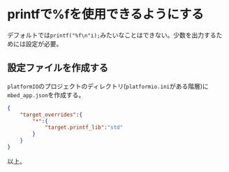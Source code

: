 # printfで%fを使用できるようにする

デフォルトでは`printf("%f\n"i);`みたいなことはできない。少数を出力するためには設定が必要。  

## 設定ファイルを作成する

`platformIO`のプロジェクトのディレクトリ(`platformio.ini`がある階層)に`mbed_app.json`を作成する。  

```json : mbed_app.json
{
    "target_overrides":{
        "*":{
            "target.printf_lib":"std"
        }
    }
}
```

以上。

